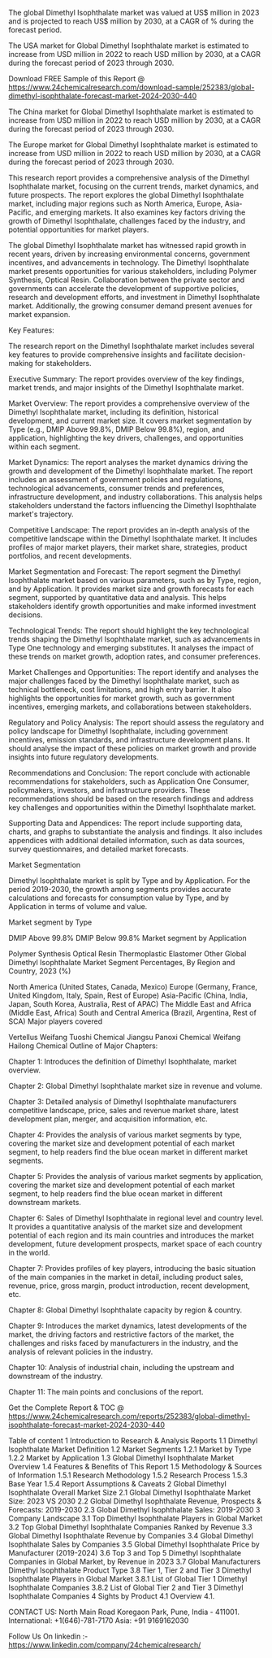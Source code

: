The global Dimethyl Isophthalate market was valued at US$ million in 2023 and is projected to reach US$ million by 2030, at a CAGR of % during the forecast period.

The USA market for Global Dimethyl Isophthalate market is estimated to increase from USD million in 2022 to reach USD million by 2030, at a CAGR during the forecast period of 2023 through 2030.

Download FREE Sample of this Report @ https://www.24chemicalresearch.com/download-sample/252383/global-dimethyl-isophthalate-forecast-market-2024-2030-440

The China market for Global Dimethyl Isophthalate market is estimated to increase from USD million in 2022 to reach USD million by 2030, at a CAGR during the forecast period of 2023 through 2030.

The Europe market for Global Dimethyl Isophthalate market is estimated to increase from USD million in 2022 to reach USD million by 2030, at a CAGR during the forecast period of 2023 through 2030.

This research report provides a comprehensive analysis of the Dimethyl Isophthalate market, focusing on the current trends, market dynamics, and future prospects. The report explores the global Dimethyl Isophthalate market, including major regions such as North America, Europe, Asia-Pacific, and emerging markets. It also examines key factors driving the growth of Dimethyl Isophthalate, challenges faced by the industry, and potential opportunities for market players.

The global Dimethyl Isophthalate market has witnessed rapid growth in recent years, driven by increasing environmental concerns, government incentives, and advancements in technology. The Dimethyl Isophthalate market presents opportunities for various stakeholders, including Polymer Synthesis, Optical Resin. Collaboration between the private sector and governments can accelerate the development of supportive policies, research and development efforts, and investment in Dimethyl Isophthalate market. Additionally, the growing consumer demand present avenues for market expansion.

Key Features:

The research report on the Dimethyl Isophthalate market includes several key features to provide comprehensive insights and facilitate decision-making for stakeholders.

Executive Summary: The report provides overview of the key findings, market trends, and major insights of the Dimethyl Isophthalate market.

Market Overview: The report provides a comprehensive overview of the Dimethyl Isophthalate market, including its definition, historical development, and current market size. It covers market segmentation by Type (e.g., DMIP Above 99.8%, DMIP Below 99.8%), region, and application, highlighting the key drivers, challenges, and opportunities within each segment.

Market Dynamics: The report analyses the market dynamics driving the growth and development of the Dimethyl Isophthalate market. The report includes an assessment of government policies and regulations, technological advancements, consumer trends and preferences, infrastructure development, and industry collaborations. This analysis helps stakeholders understand the factors influencing the Dimethyl Isophthalate market's trajectory.

Competitive Landscape: The report provides an in-depth analysis of the competitive landscape within the Dimethyl Isophthalate market. It includes profiles of major market players, their market share, strategies, product portfolios, and recent developments.

Market Segmentation and Forecast: The report segment the Dimethyl Isophthalate market based on various parameters, such as by Type, region, and by Application. It provides market size and growth forecasts for each segment, supported by quantitative data and analysis. This helps stakeholders identify growth opportunities and make informed investment decisions.

Technological Trends: The report should highlight the key technological trends shaping the Dimethyl Isophthalate market, such as advancements in Type One technology and emerging substitutes. It analyses the impact of these trends on market growth, adoption rates, and consumer preferences.

Market Challenges and Opportunities: The report identify and analyses the major challenges faced by the Dimethyl Isophthalate market, such as technical bottleneck, cost limitations, and high entry barrier. It also highlights the opportunities for market growth, such as government incentives, emerging markets, and collaborations between stakeholders.

Regulatory and Policy Analysis: The report should assess the regulatory and policy landscape for Dimethyl Isophthalate, including government incentives, emission standards, and infrastructure development plans. It should analyse the impact of these policies on market growth and provide insights into future regulatory developments.

Recommendations and Conclusion: The report conclude with actionable recommendations for stakeholders, such as Application One Consumer, policymakers, investors, and infrastructure providers. These recommendations should be based on the research findings and address key challenges and opportunities within the Dimethyl Isophthalate market.

Supporting Data and Appendices: The report include supporting data, charts, and graphs to substantiate the analysis and findings. It also includes appendices with additional detailed information, such as data sources, survey questionnaires, and detailed market forecasts.

Market Segmentation

Dimethyl Isophthalate market is split by Type and by Application. For the period 2019-2030, the growth among segments provides accurate calculations and forecasts for consumption value by Type, and by Application in terms of volume and value.

Market segment by Type

DMIP Above 99.8%
DMIP Below 99.8%
Market segment by Application

Polymer Synthesis
Optical Resin
Thermoplastic Elastomer
Other
Global Dimethyl Isophthalate Market Segment Percentages, By Region and Country, 2023 (%)

North America (United States, Canada, Mexico)
Europe (Germany, France, United Kingdom, Italy, Spain, Rest of Europe)
Asia-Pacific (China, India, Japan, South Korea, Australia, Rest of APAC)
The Middle East and Africa (Middle East, Africa)
South and Central America (Brazil, Argentina, Rest of SCA)
Major players covered

Vertellus
Weifang Tuoshi Chemical
Jiangsu Panoxi Chemical
Weifang Hailong Chemical
Outline of Major Chapters:

Chapter 1: Introduces the definition of Dimethyl Isophthalate, market overview.

Chapter 2: Global Dimethyl Isophthalate market size in revenue and volume.

Chapter 3: Detailed analysis of Dimethyl Isophthalate manufacturers competitive landscape, price, sales and revenue market share, latest development plan, merger, and acquisition information, etc.

Chapter 4: Provides the analysis of various market segments by type, covering the market size and development potential of each market segment, to help readers find the blue ocean market in different market segments.

Chapter 5: Provides the analysis of various market segments by application, covering the market size and development potential of each market segment, to help readers find the blue ocean market in different downstream markets.

Chapter 6: Sales of Dimethyl Isophthalate in regional level and country level. It provides a quantitative analysis of the market size and development potential of each region and its main countries and introduces the market development, future development prospects, market space of each country in the world.

Chapter 7: Provides profiles of key players, introducing the basic situation of the main companies in the market in detail, including product sales, revenue, price, gross margin, product introduction, recent development, etc.

Chapter 8: Global Dimethyl Isophthalate capacity by region & country.

Chapter 9: Introduces the market dynamics, latest developments of the market, the driving factors and restrictive factors of the market, the challenges and risks faced by manufacturers in the industry, and the analysis of relevant policies in the industry.

Chapter 10: Analysis of industrial chain, including the upstream and downstream of the industry.

Chapter 11: The main points and conclusions of the report.

Get the Complete Report & TOC @ https://www.24chemicalresearch.com/reports/252383/global-dimethyl-isophthalate-forecast-market-2024-2030-440

Table of content
1 Introduction to Research & Analysis Reports
1.1 Dimethyl Isophthalate Market Definition
1.2 Market Segments
1.2.1 Market by Type
1.2.2 Market by Application
1.3 Global Dimethyl Isophthalate Market Overview
1.4 Features & Benefits of This Report
1.5 Methodology & Sources of Information
1.5.1 Research Methodology
1.5.2 Research Process
1.5.3 Base Year
1.5.4 Report Assumptions & Caveats
2 Global Dimethyl Isophthalate Overall Market Size
2.1 Global Dimethyl Isophthalate Market Size: 2023 VS 2030
2.2 Global Dimethyl Isophthalate Revenue, Prospects & Forecasts: 2019-2030
2.3 Global Dimethyl Isophthalate Sales: 2019-2030
3 Company Landscape
3.1 Top Dimethyl Isophthalate Players in Global Market
3.2 Top Global Dimethyl Isophthalate Companies Ranked by Revenue
3.3 Global Dimethyl Isophthalate Revenue by Companies
3.4 Global Dimethyl Isophthalate Sales by Companies
3.5 Global Dimethyl Isophthalate Price by Manufacturer (2019-2024)
3.6 Top 3 and Top 5 Dimethyl Isophthalate Companies in Global Market, by Revenue in 2023
3.7 Global Manufacturers Dimethyl Isophthalate Product Type
3.8 Tier 1, Tier 2 and Tier 3 Dimethyl Isophthalate Players in Global Market
3.8.1 List of Global Tier 1 Dimethyl Isophthalate Companies
3.8.2 List of Global Tier 2 and Tier 3 Dimethyl Isophthalate Companies
4 Sights by Product
4.1 Overview
4.1.

CONTACT US:
North Main Road Koregaon Park, Pune, India - 411001.
International: +1(646)-781-7170
Asia: +91 9169162030

Follow Us On linkedin :- https://www.linkedin.com/company/24chemicalresearch/
